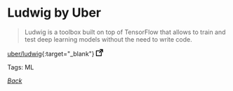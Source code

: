 # Ludwig by Uber

> Ludwig is a toolbox built on top of TensorFlow that allows to train and test deep learning models without the need to write code.

[uber/ludwig](https://github.com/uber/ludwig){:target="_blank"} ![external redirect](../../img/ext-redir.png)

Tags: ML

[_Back_](../)
